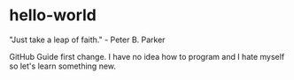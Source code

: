 # hello-world
"Just take a leap of faith." - Peter B. Parker


GitHub Guide first change. 
I have no idea how to program and I hate myself so let's learn something new.


